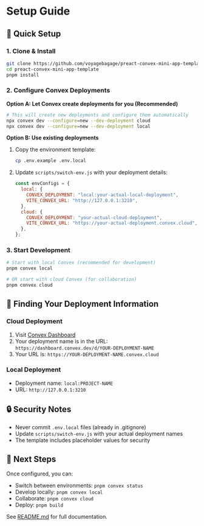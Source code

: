 # Setup Guide

## 🚀 Quick Setup

### 1. Clone & Install
```bash
git clone https://github.com/voyagebagage/preact-convex-mini-app-template.git
cd preact-convex-mini-app-template
pnpm install
```

### 2. Configure Convex Deployments

**Option A: Let Convex create deployments for you (Recommended)**
```bash
# This will create new deployments and configure them automatically
npx convex dev --configure=new --dev-deployment cloud
npx convex dev --configure=new --dev-deployment local
```

**Option B: Use existing deployments**
1. Copy the environment template:
   ```bash
   cp .env.example .env.local
   ```

2. Update `scripts/switch-env.js` with your deployment details:
   ```javascript
   const envConfigs = {
     local: {
       CONVEX_DEPLOYMENT: "local:your-actual-local-deployment",
       VITE_CONVEX_URL: "http://127.0.0.1:3210",
     },
     cloud: {
       CONVEX_DEPLOYMENT: "your-actual-cloud-deployment",
       VITE_CONVEX_URL: "https://your-actual-deployment.convex.cloud",
     },
   };
   ```

### 3. Start Development
```bash
# Start with local Convex (recommended for development)
pnpm convex local

# OR start with cloud Convex (for collaboration)
pnpm convex cloud
```

## 🔧 Finding Your Deployment Information

### Cloud Deployment
1. Visit [Convex Dashboard](https://dashboard.convex.dev)
2. Your deployment name is in the URL: `https://dashboard.convex.dev/d/YOUR-DEPLOYMENT-NAME`
3. Your URL is: `https://YOUR-DEPLOYMENT-NAME.convex.cloud`

### Local Deployment
- Deployment name: `local:PROJECT-NAME`
- URL: `http://127.0.0.1:3210`

## 🔒 Security Notes

- Never commit `.env.local` files (already in .gitignore)
- Update `scripts/switch-env.js` with your actual deployment names
- The template includes placeholder values for security

## 🎯 Next Steps

Once configured, you can:
- Switch between environments: `pnpm convex status`
- Develop locally: `pnpm convex local`
- Collaborate: `pnpm convex cloud`
- Deploy: `pnpm build`

See [README.md](./README.md) for full documentation.
